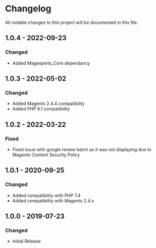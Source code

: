 # Changelog
All notable changes to this project will be documented in this file.

## 1.0.4 - 2022-09-23
### Changed
- Added Magexperts_Core dependancy

## 1.0.3 - 2022-05-02
### Changed
- Added Magento 2.4.4 compatibility
- Added PHP 8.1 compatibility

## 1.0.2 - 2022-03-22
### Fixed
- Fixed issue with google review batch as it was not displaying due to Magento Content Security Policy

## 1.0.1 - 2020-09-25
### Changed
- Added compatibility with PHP 7.4
- Added compatibility with Magento 2.4.x

## 1.0.0 - 2019-07-23
### Changed
- Initial Release
